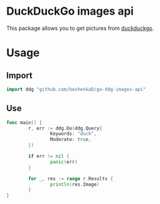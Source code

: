 # DuckDuckGo images api
This package allows you to get pictures from [duckduckgo](https://duckduckgo.com).

# Usage
## Import
```go
import ddg "github.com/beshenkaD/go-ddg-images-api"
```

## Use
```go
func main() {
        r, err := ddg.Do(ddg.Query{
                Keywords: "duck",
                Moderate: true,
        })

        if err != nil {
                panic(err)
        }

        for _, res := range r.Results {
                println(res.Image)
        }
}
```